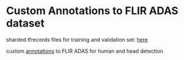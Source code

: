 # Custom Annotations to FLIR ADAS dataset
sharded tfrecords files for training and validation set: [here](https://drive.google.com/file/d/1NpnIgFlnmsYf1ucyTeMuBb5clvNhA7c6/view?usp=drivesdk)

custom [annotations](https://drive.google.com/file/d/1TghgsIdAzglHjpELFRAWIQFpQbhiFhhg/view?usp=drivesdk) to FLIR ADAS for human and head detection

